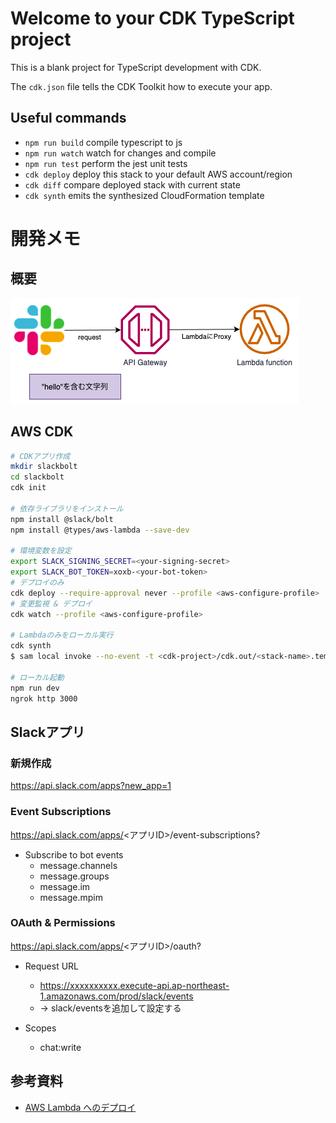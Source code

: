 # Welcome to your CDK TypeScript project

This is a blank project for TypeScript development with CDK.

The `cdk.json` file tells the CDK Toolkit how to execute your app.

## Useful commands

* `npm run build`   compile typescript to js
* `npm run watch`   watch for changes and compile
* `npm run test`    perform the jest unit tests
* `cdk deploy`      deploy this stack to your default AWS account/region
* `cdk diff`        compare deployed stack with current state
* `cdk synth`       emits the synthesized CloudFormation template


# 開発メモ

## 概要

![](./img/overview.png)

## AWS CDK
```bash
# CDKアプリ作成
mkdir slackbolt
cd slackbolt
cdk init 

# 依存ライブラリをインストール
npm install @slack/bolt
npm install @types/aws-lambda --save-dev

# 環境変数を設定
export SLACK_SIGNING_SECRET=<your-signing-secret>
export SLACK_BOT_TOKEN=xoxb-<your-bot-token>
# デプロイのみ
cdk deploy --require-approval never --profile <aws-configure-profile>
# 変更監視 & デプロイ
cdk watch --profile <aws-configure-profile>

# Lambdaのみをローカル実行
cdk synth
$ sam local invoke --no-event -t <cdk-project>/cdk.out/<stack-name>.template.json

# ローカル起動
npm run dev
ngrok http 3000
```

## Slackアプリ

### 新規作成

https://api.slack.com/apps?new_app=1

### Event Subscriptions

https://api.slack.com/apps/<アプリID>/event-subscriptions?

* Subscribe to bot events
  * message.channels
  * message.groups
  * message.im
  * message.mpim

### OAuth & Permissions

https://api.slack.com/apps/<アプリID>/oauth?

* Request URL
  * https://xxxxxxxxxx.execute-api.ap-northeast-1.amazonaws.com/prod/slack/events
  * → slack/eventsを追加して設定する

* Scopes
  * chat:write

## 参考資料

* [AWS Lambda へのデプロイ](https://slack.dev/bolt-js/ja-jp/deployments/aws-lambda)
